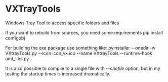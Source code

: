 # VXTrayTools
Windows Tray Tool to access specific folders and files



If you want to rebuild from sources, you need some requirements
pip install configobj

For building the exe package use something like:
pyinstaller --onedir -w VXtrayTools.py --icon icon_vx.ico --name VXtrayTools --runtime-hook add_libs.py

It is also possible to compile to a single file with _--onefile_ option, but in my testing the startup times is increased dramatically.